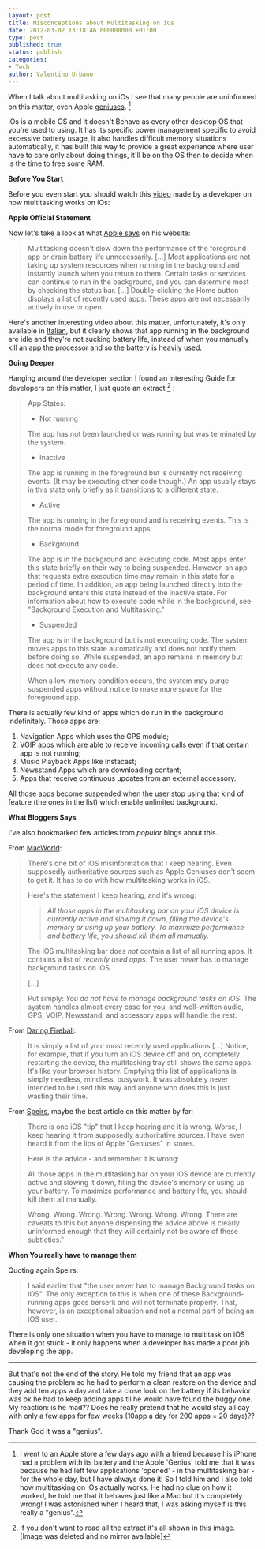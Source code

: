 ```yaml
---
layout: post
title: Misconceptions about Multitasking on iOs
date: 2012-03-02 13:18:46.000000000 +01:00
type: post
published: true
status: publish
categories:
- Tech
author: Valentino Urbano 
---
```


When I talk about multitasking on iOs I see that many people are uninformed on this matter, even Apple [geniuses][0]. [^1]

iOs is a mobile OS and it doesn't Behave as every other desktop OS that you're used to using. It has its specific power management specific to avoid excessive battery usage, it also handles difficult memory situations automatically, it has built this way to provide a great experience where user have to care only about doing things, it'll be on the OS then to decide when is the time to free some RAM.

**Before You Start**

Before you even start you should watch this [video][2] made by a developer on how multitasking works on iOs:

**Apple Official Statement**

Now let's take a look at what [Apple says][3] on his website:

> Multitasking doesn't slow down the performance of the foreground app or drain battery life unnecessarily. [...]  Most applications are not taking up system resources when running in the background and instantly launch when you return to them. Certain tasks or services can continue to run in the background, and you can determine most by checking the status bar. [...] Double-clicking the Home button displays a list of recently used apps. These apps are not necessarily actively in use or open.
> 
> 

Here's another interesting video about this matter, unfortunately, it's only available in [Italian][4], but it clearly shows that app running in the background are idle and they're not sucking battery life, instead of when you manually kill an app the processor and so the battery is heavily used.

**Going Deeper**

Hanging around the developer section I found an interesting Guide for developers on this matter, I just quote an extract [^2] :

> App States:
> 
> * Not running
> 
> The app has not been launched or was running but was terminated by the system.
> 
> * Inactive
> 
> The app is running in the foreground but is currently not receiving events. (It may be executing other code though.) An app usually stays in this state only briefly as it transitions to a different state.
> 
> * Active
> 
> The app is running in the foreground and is receiving events. This is the normal mode for foreground apps.
> 
> * Background
> 
> The app is in the background and executing code. Most apps enter this state briefly on their way to being suspended. However, an app that requests extra execution time may remain in this state for a period of time. In addition, an app being launched directly into the background enters this state instead of the inactive state. For information about how to execute code while in the background, see "Background Execution and Multitasking."
> 
> * Suspended
> 
> The app is in the background but is not executing code. The system moves apps to this state automatically and does not notify them before doing so. While suspended, an app remains in memory but does not execute any code.
> 
> When a low-memory condition occurs, the system may purge suspended apps without notice to make more space for the foreground app.
> 
> 

There is actually few kind of apps which do run in the background indefinitely. Those apps are:

1. Navigation Apps which uses the GPS module;
2. VOIP apps which are able to receive incoming calls even if that certain app is not running;
3. Music Playback Apps like Instacast;
4. Newsstand Apps which are downloading content;
5. Apps that receive continuous updates from an external accessory.

All those apps become suspended when the user stop using that kind of feature (the ones in the list) which enable unlimited background.

**What Bloggers Says**

I've also bookmarked few articles from _popular_ blogs about this.

From [MacWorld][6]:

> There's one bit of iOS misinformation that I keep hearing. Even supposedly authoritative sources such as Apple Geniuses don't seem to get it. It has to do with how multitasking works in iOS.
> 
> Here's the statement I keep hearing, and it's wrong:
> 
> > _All those apps in the multitasking bar on your iOS device is currently active and slowing it down, filling the device's memory or using up your battery. To maximize performance and battery life, you should kill them all manually._
> 
> The iOS multitasking bar does _not_ contain a list of all running apps. It contains a list of _recently used apps_. The user _never_ has to manage background tasks on iOS.
> 
> [...]
> 
> Put simply: _You do not have to manage background tasks on iOS_. The system handles almost every case for you, and well-written audio, GPS, VOIP, Newsstand, and accessory apps will handle the rest.

From [Daring Fireball][7]:

> It is simply a list of your most recently used applications [...] Notice, for example, that if you turn an iOS device off and on, completely restarting the device, the multitasking tray still shows the same apps. It's like your browser history.  Emptying this list of applications is simply needless, mindless, busywork. It was absolutely never intended to be used this way and anyone who does this is just wasting their time.

From [Speirs][8], maybe the best article on this matter by far:

> There is one iOS "tip" that I keep hearing and it is wrong. Worse, I keep hearing it from supposedly authoritative sources. I have even heard it from the lips of Apple "Geniuses" in stores.
> 
> Here is the advice - and remember it is wrong:
> 
> All those apps in the multitasking bar on your iOS device are currently active and slowing it down, filling the device's memory or using up your battery. To maximize performance and battery life, you should kill them all manually.
> 
> Wrong. Wrong. Wrong. Wrong. Wrong. Wrong. Wrong. There are caveats to this but anyone dispensing the advice above is clearly uninformed enough that they will certainly not be aware of these subtleties."
> 
> 

**When You really have to manage them**

Quoting again Speirs:

> I said earlier that "the user never has to manage Background tasks on iOS". The only exception to this is when one of these Background-running apps goes berserk and will not terminate properly. That, however, is an exceptional situation and not a normal part of being an iOS user.

There is only one situation when you have to manage to multitask on iOS when it got stuck - it only happens when a developer has made a poor job developing the app.

---

[^1]: I went to an Apple store a few days ago with a friend because his iPhone had a problem with its battery and the Apple 'Genius' told me that it was because he had left few applications 'opened' - in the multitasking bar - for the whole day, but I have always done it! So I told him and I also told how multitasking on iOs actually works. He had no clue on how it worked, he told me that it behaves just like a Mac but it's completely wrong! I was astonished when I heard that, I was asking myself is this really a "genius".

But that's not the end of the story. He told my friend that an app was causing the problem so he had to perform a clean restore on the device and they add ten apps a day and take a close look on the battery if its behavior was ok he had to keep adding apps til he would have found the buggy one. My reaction: is he mad?? Does he really pretend that he would stay all day with only a few apps for few weeks (10app a day for 200 apps = 20 days)?? 

Thank God it was a "genius".

[^2]: If you don't want to read all the extract it's all shown in this image. [Image was deleted and no mirror available]


[0]: https://twitter.com/#!/schwa/status/152425874581491712
[2]: http://vimeo.com/34660348
[3]: http://support.apple.com/kb/ht4211
[4]: http://www.youtube.com/watch?v=OPfcZd4bc58
[6]: http://www.macworld.com/article/164616/2012/01/how_ios_multitasking_really_works.html
[7]: http://daringfireball.net/2012/01/ios_multitasking 
[8]: http://speirs.org/blog/2012/1/2/misconceptions-about-ios-multitasking.html